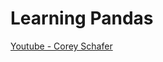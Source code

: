 # Learning Pandas

[Youtube - Corey Schafer](https://www.youtube.com/playlist?list=PL-osiE80TeTsWmV9i9c58mdDCSskIFdDS)